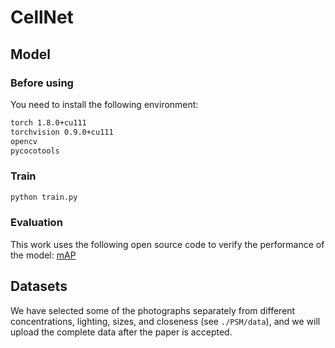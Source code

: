 # CellNet
## Model
### Before using
You need to install the following environment:
```bash
torch 1.8.0+cu111
torchvision 0.9.0+cu111
opencv
pycocotools
```

### Train
```python
python train.py
```

### Evaluation
This work uses the following open source code to verify the performance of the model:
[mAP](https://github.com/Cartucho/mAP)

## Datasets
We have selected some of the photographs separately from different concentrations, lighting, sizes, and closeness (see `./PSM/data`), and we will upload the complete data after the paper is accepted.